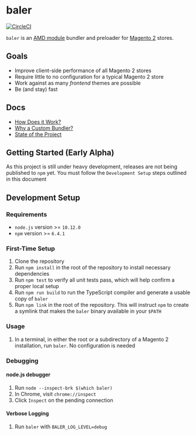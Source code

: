 # baler

[![CircleCI](https://circleci.com/gh/DrewML/baler.svg?style=svg)](https://circleci.com/gh/DrewML/baler)

`baler` is an [AMD module](https://requirejs.org/) bundler and preloader for [Magento 2](https://u.magento.com/magento-2) stores.

## Goals

-   Improve client-side performance of all Magento 2 stores
-   Require little to no configuration for a typical Magento 2 store
-   Work against as many _frontend_ themes are possible
-   Be (and stay) fast

## Docs

-   [How Does it Work?](docs/HOW_IT_WORKS.md)
-   [Why a Custom Bundler?](docs/WHY_CUSTOM.md)
-   [State of the Project](docs/STATE_OF_PROJECT.md)

## Getting Started (Early Alpha)

As this project is still under heavy development, releases are not being published to `npm` yet. You must follow the `Development Setup` steps outlined in this document

## Development Setup

### Requirements

-   `node.js` version >= `10.12.0`
-   `npm` version >= `6.4.1`

### First-Time Setup

1. Clone the repository
2. Run `npm install` in the root of the repository to install necessary dependencies
3. Run `npm test` to verify all unit tests pass, which will help confirm a proper local setup
4. Run `npm run build` to run the TypeScript compiler and generate a usable copy of `baler`
5. Run `npm link` in the root of the repository. This will instruct `npm` to create a symlink that makes the `baler` binary available in your `$PATH`

### Usage

1. In a terminal, in either the root or a subdirectory of a Magento 2 installation, run `baler`. No configuration is needed

### Debugging

#### node.js debugger

1. Run `node --inspect-brk $(which baler)`
2. In Chrome, visit `chrome://inspect`
3. Click `Inspect` on the pending connection

#### Verbose Logging

1. Run `baler` with `BALER_LOG_LEVEL=debug`
